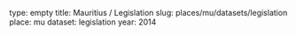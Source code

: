 type: empty
title: Mauritius / Legislation
slug: places/mu/datasets/legislation
place: mu
dataset: legislation
year: 2014
